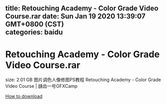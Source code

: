 
title: Retouching Academy - Color Grade Video Course.rar
date: Sun Jan 19 2020 13:39:07 GMT+0800 (CST)    
categories: baidu
---

# Retouching Academy - Color Grade Video Course.rar
size: 2.01 GB
 图片调色人像修图PS教程 Retouching Academy - Color Grade Video Course | 龋齿一号GFXCamp
 

[How to download](https://bpcam.bemobtrk.com/go/2ceec3aa-1ca2-46d6-b9ff-aaa5c184517c?jno=5107)